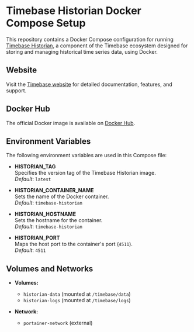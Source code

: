 # Timebase Historian Docker Compose Setup

This repository contains a Docker Compose configuration for running [Timebase Historian](https://www.timebase.com/), a component of the Timebase ecosystem designed for storing and managing historical time series data, using Docker.

## Website

Visit the [Timebase website](https://www.timebase.com/) for detailed documentation, features, and support.

## Docker Hub

The official Docker image is available on [Docker Hub](https://hub.docker.com/r/timebase/historian).

## Environment Variables

The following environment variables are used in this Compose file:

- **HISTORIAN_TAG**  
  Specifies the version tag of the Timebase Historian image.  
  *Default*: `latest`

- **HISTORIAN_CONTAINER_NAME**  
  Sets the name of the Docker container.  
  *Default*: `timebase-historian`

- **HISTORIAN_HOSTNAME**  
  Sets the hostname for the container.  
  *Default*: `timebase-historian`

- **HISTORIAN_PORT**  
  Maps the host port to the container's port (`4511`).  
  *Default*: `4511`

## Volumes and Networks

- **Volumes:**
  - `historian-data` (mounted at `/timebase/data`)
  - `historian-logs` (mounted at `/timebase/logs`)

- **Network:**
  - `portainer-network` (external)

